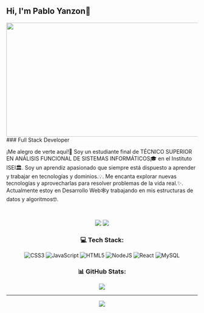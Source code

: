 ## Hi, I'm Pablo  Yanzon👋 

<div align="center">
  <img src="https://media.giphy.com/media/dWesBcTLavkZuG35MI/giphy.gif" width="600" height="300"/>
</div>
### Full Stack Developer

¡Me alegro de verte aquí!🤩 
Soy un estudiante final de TÉCNICO SUPERIOR EN ANÁLISIS FUNCIONAL DE SISTEMAS INFORMÁTICOS🎓 en el Instituto ISEI🏛. Soy un aprendiz apasionado que siempre está dispuesto a aprender y trabajar en tecnologías y dominios.💡. Me encanta explorar nuevas tecnologías y aprovecharlas para resolver problemas de la vida real.✨. Actualmente estoy en Desarrollo Web🕸️y trabajando en mis estructuras de datos y algoritmos🤓.




<div align="center">
  <br>
  
[![](https://img.shields.io/badge/LinkedIn-yanzonpablo-blue)](https://www.linkedin.com/in/pablo-yanzon/)
[![](https://img.shields.io/badge/Gmail-yanzonpablo%40gmail.com-red)](mailto:ashrafkm010@gmail.com)
  
</center>

### 💻 Tech Stack:

<div align="center">
  
![CSS3](https://img.shields.io/badge/css3-%231572B6.svg?style=for-the-badge&logo=css3&logoColor=white) ![JavaScript](https://img.shields.io/badge/javascript-%23323330.svg?style=for-the-badge&logo=javascript&logoColor=%23F7DF1E) ![HTML5](https://img.shields.io/badge/html5-%23E34F26.svg?style=for-the-badge&logo=html5&logoColor=white) ![NodeJS](https://img.shields.io/badge/node.js-6DA55F?style=for-the-badge&logo=node.js&logoColor=white) ![React](https://img.shields.io/badge/react-%2320232a.svg?style=for-the-badge&logo=react&logoColor=%2361DAFB) ![MySQL](https://img.shields.io/badge/mysql-%2300f.svg?style=for-the-badge&logo=mysql&logoColor=white)
  
</div>

### 📊 GitHub Stats:

<div align="center">
  
![](https://github-readme-stats.vercel.app/api/top-langs/?username=yanzonpablo&theme=default&hide_border=false&include_all_commits=false&count_private=false&layout=compact)
  
</div>

---

[![](https://visitcount.itsvg.in/api?id=yanzonpablo&icon=0&color=0)](https://visitcount.itsvg.in)

